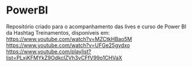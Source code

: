 # PowerBI
Repositório criado para o acompanhamento das lives e curso de Power BI da Hashtag Treinamentos, disponíveis em:
https://www.youtube.com/watch?v=MZCtkHBao5M
https://www.youtube.com/watch?v=UFGe25gydxo
https://www.youtube.com/playlist?list=PLxjKFMYkZ9OdkcIZVh3vCFfV99o1CHVaX
